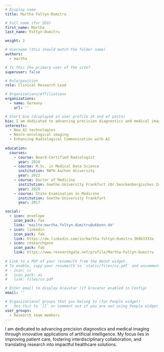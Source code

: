 ```yaml
---
# Display name
title: Martha Foltyn-Dumitru

# Full name (for SEO)
first_name: Martha
last_name: Foltyn-Dumitru

weight: 2

# Username (this should match the folder name)
authors:
  - martha

# Is this the primary user of the site?
superuser: false

# Role/position
role: Clinical Research Lead

# Organizations/Affiliations
organizations:
  - name: Germany
    url: ''

# Short bio (displayed in user profile at end of posts)
bio: I am dedicated to advancing precision diagnostics and medical imaging through innovative applications of artificial intelligence. My focus lies in improving patient care, fostering interdisciplinary collaboration, and translating research into impactful healthcare solutions.
interests:
  - New AI technologies
  - Neuro-oncological imaging
  - Enhancing Radiological Communication with AI
    
education:
  courses:
    - course: Board-Certified Radiologist
      year: 2024
    - course: M.Sc. in Medical Data Science
      institution: RWTH Aachen University
      year: 2022
    - course: Doctor of Medicine
      institution: Goethe-University Frankfurt (Dr.Senckenbergisches Institut für Neuroonkologie)
      year: 2020
    - course: State Examination in Medicine
      institution: Goethe-University Frankfurt
      year: 2017

social:
  - icon: envelope
    icon_pack: fas
    link: 'mailto:martha.foltyn-dumitru@ukbonn.de'
  - icon: linkedin
    icon_pack: fab
    link: https://de.linkedin.com/in/martha-foltyn-dumitru-368b3333a
  - icon: researchgate
    icon_pack: fab
    link: https://www.researchgate.net/profile/Martha-Foltyn-Dumitru
  
# Link to a PDF of your resume/CV from the About widget.
# To enable, copy your resume/CV to `static/files/cv.pdf` and uncomment the lines below.
# - icon: cv
#   icon_pack: ai
#   link: files/cv.pdf

# Enter email to display Gravatar (if Gravatar enabled in Config)
email: ''

# Organizational groups that you belong to (for People widget)
#   Set this to `[]` or comment out if you are not using People widget.
user_groups:
  - Research team members
---
```


I am dedicated to advancing precision diagnostics and medical imaging through innovative applications of artificial intelligence. My focus lies in improving patient care, fostering interdisciplinary collaboration, and translating research into impactful healthcare solutions.
